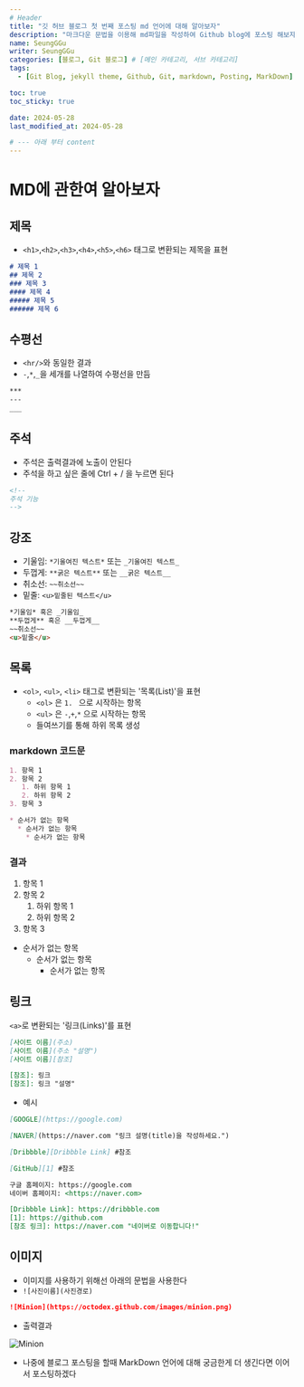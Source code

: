 ```yaml
---
# Header
title: "깃 허브 블로그 첫 번째 포스팅 md 언어에 대해 알아보자"
description: "마크다운 문법을 이용해 md파일을 작성하여 Github blog에 포스팅 해보자."
name: SeungGGu
writer: SeungGGu
categories: [블로그, Git 블로그] # [메인 카테고리, 서브 카테고리]
tags:
  - [Git Blog, jekyll theme, Github, Git, markdown, Posting, MarkDown]

toc: true
toc_sticky: true

date: 2024-05-28
last_modified_at: 2024-05-28

# --- 아래 부터 content
---
```

# MD에 관한여 알아보자

## 제목

- `<h1>`,`<h2>`,`<h3>`,`<h4>`,`<h5>`,`<h6>` 태그로 변환되는 제목을 표현

```markdown
# 제목 1
## 제목 2
### 제목 3
#### 제목 4
##### 제목 5
###### 제목 6
```

## 수평선

- `<hr/>`와 동일한 결과
- `-`,`*`,`_`을 세개를 나열하여 수평선을 만듬

```markdown
***
---
___
```

## 주석

- 주석은 출력결과에 노출이 안된다
- 주석을 하고 싶은 줄에 Ctrl + / 을 누르면 된다

```markdown
<!--
주석 기능
-->
```

## 강조

- 기울임: `*기울여진 텍스트*` 또는 `_기울여진 텍스트_`
- 두껍게: `**굵은 텍스트**` 또는 `__굵은 텍스트__`
- 취소선: `~~취소선~~`
- 밑줄: `<u>밑줄된 텍스트</u>`

````markdown
*기울임* 혹은 _기울임_
**두껍게** 혹은 __두껍게__
~~취소선~~
<u>밑줄</u>
````

## 목록

- `<ol>`, `<ul>`, `<li>` 태그로 변환되는 '목록(List)'을 표현
  - `<ol>` 은 `1. ` 으로 시작하는 항목
  - `<ul>` 은 `-`,`+`,`*` 으로 시작하는 항목
  - 들여쓰기를 통해 하위 목록 생성

### markdown 코드문

```markdown
1. 항목 1
2. 항목 2
   1. 하위 항목 1
   2. 하위 항목 2
3. 항목 3

* 순서가 없는 항목
  * 순서가 없는 항목
    * 순서가 없는 항목
```
### 결과

1. 항목 1
2. 항목 2
   1. 하위 항목 1
   2. 하위 항목 2
3. 항목 3

* 순서가 없는 항목
  * 순서가 없는 항목
    * 순서가 없는 항목

## 링크

`<a>`로 변환되는 '링크(Links)'를 표현
```markdown
[사이트 이름](주소)
[사이트 이름](주소 "설명")
[사이트 이름][참조]

[참조]: 링크
[참조]: 링크 "설명"
```
- 예시

```markdown
[GOOGLE](https://google.com)

[NAVER](https://naver.com "링크 설명(title)을 작성하세요.")

[Dribbble][Dribbble Link] #참조

[GitHub][1] #참조

구글 홈페이지: https://google.com
네이버 홈페이지: <https://naver.com>

[Dribbble Link]: https://dribbble.com
[1]: https://github.com
[참조 링크]: https://naver.com "네이버로 이동합니다!"
```

## 이미지

- 이미지를 사용하기 위해선 아래의 문법을 사용한다
- `![사진이름](사진경로)`

```markdown
![Minion](https://octodex.github.com/images/minion.png)
```

- 출력결과

![Minion](https://octodex.github.com/images/minion.png)

- 나중에 블로그 포스팅을 할때 MarkDown 언어에 대해 궁금한게 더 생긴다면 이어서 포스팅하겠다